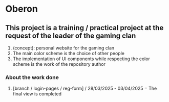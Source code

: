 # Oberon

## This project is a training / practical project at the request of the leader of the gaming clan
1. (concept): personal website for the gaming clan
2. The main color scheme is the choice of other people
3. The implementation of UI components while respecting the color scheme is the work of the repository author


### About the work done
1. [branch / login-pages / reg-form] / 28/03/2025 - 03/04/2025 = The final view is completed

